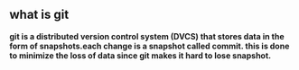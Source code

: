 ## what is git
**git is a distributed version control system (DVCS) that stores data in the form of snapshots.each change is a snapshot called commit. this is done to minimize the loss of data since git makes it hard to lose snapshot.**